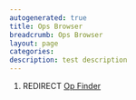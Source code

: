 ```yaml
---
autogenerated: true
title: Ops Browser
breadcrumb: Ops Browser
layout: page
categories: 
description: test description
---
```


1.  REDIRECT [Op Finder](Op_Finder )
